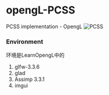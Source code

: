 # opengL-PCSS
PCSS implementation - OpengL
![PCSS](https://user-images.githubusercontent.com/50079348/151932544-6069906a-630e-4792-a566-f50e7ab5dbac.png)
### Environment
环境是LearnOpengL中的
1. glfw-3.3.6
2. glad
3. Assimp 3.3.1
4. imgui 
